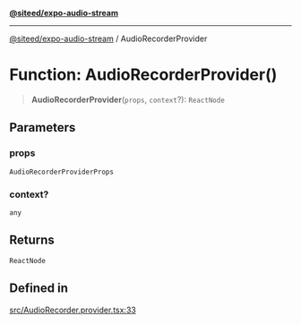 [**@siteed/expo-audio-stream**](../README.md)

***

[@siteed/expo-audio-stream](../README.md) / AudioRecorderProvider

# Function: AudioRecorderProvider()

> **AudioRecorderProvider**(`props`, `context`?): `ReactNode`

## Parameters

### props

`AudioRecorderProviderProps`

### context?

`any`

## Returns

`ReactNode`

## Defined in

[src/AudioRecorder.provider.tsx:33](https://github.com/deeeed/expo-audio-stream/blob/71a0885b08cf9587c875aadb11f6a65ac1fc6af9/packages/expo-audio-stream/src/AudioRecorder.provider.tsx#L33)
